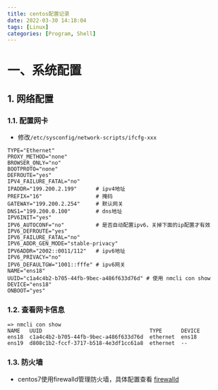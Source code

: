 ```yaml
---
title: centos配置记录
date: 2022-03-30 14:18:04
tags: [Linux]
categories: [Program, Shell]
---
```


# 一、系统配置

## 1. 网络配置

### 1.1. 配置网卡

- 修改`/etc/sysconfig/network-scripts/ifcfg-xxx`

```shell
TYPE="Ethernet"
PROXY_METHOD="none"
BROWSER_ONLY="no"
BOOTPROTO="none"
DEFROUTE="yes"
IPV4_FAILURE_FATAL="no"
IPADDR="199.200.2.199"      # ipv4地址
PREFIX="16"                 # 掩码
GATEWAY="199.200.2.254"     # 默认网关
DNS1="199.200.0.100"        # dns地址
IPV6INIT="yes"
IPV6_AUTOCONF="no"          # 是否自动配置ipv6，关掉下面的ip配置才有效
IPV6_DEFROUTE="yes"
IPV6_FAILURE_FATAL="no"
IPV6_ADDR_GEN_MODE="stable-privacy"
IPV6ADDR="2002::0011/112"   # ipv6地址
IPV6_PRIVACY="no"
IPV6_DEFAULTGW="1001::fffe" # ipv6网关
NAME="ens18"
UUID="c1a4c4b2-b705-44fb-9bec-a486f633d76d" # 使用 nmcli con show
DEVICE="ens18"
ONBOOT="yes"
```

### 1.2. 查看网卡信息

```shell
=> nmcli con show
NAME   UUID                                  TYPE      DEVICE
ens18  c1a4c4b2-b705-44fb-9bec-a486f633d76d  ethernet  ens18
ens19  d808c1b2-fccf-3717-b518-4e3df1cc61a8  ethernet  --
```

### 1.3. 防火墙

- centos7使用firewalld管理防火墙，具体配置查看 [firewalld](/blogs/2018-09-16-shellStudy/#18-firewalld-防火墙)
